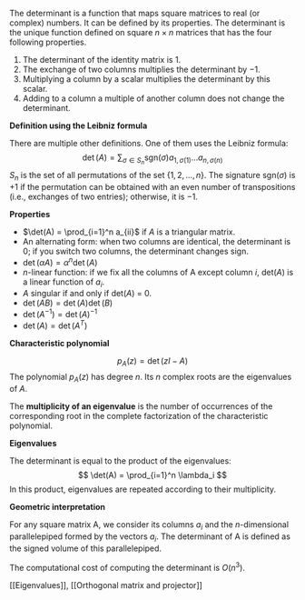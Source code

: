 The determinant is a function that maps square matrices to real (or complex) numbers. It can be defined by its properties. The determinant is the unique function defined on square $n \times n$ matrices that has the four following properties. 

1. The determinant of the identity matrix is 1.
2. The exchange of two columns multiplies the determinant by $−1$.
3. Multiplying a column by a scalar multiplies the determinant by this scalar.
4. Adding to a column a multiple of another column does not change the determinant.

**Definition using the Leibniz formula**

There are multiple other definitions. One of them uses the Leibniz formula:
$$
\det(A) = \sum_{\sigma \in S_n} \text{sgn}(\sigma) 
a_{1,\sigma(1)} \dots a_{n,\sigma(n)}
$$
$S_n$ is the set of all permutations of the set $\{ 1,2,\dots,n \}$. The signature $\text{sgn}(\sigma)$ is $+1$ if the permutation can be obtained with an even number of transpositions (i.e., exchanges of two entries); otherwise, it is $-1$.

**Properties**

- $\det(A) = \prod_{i=1}^n a_{ii}$ if $A$ is a triangular matrix.
- An alternating form: when two columns are identical, the determinant is 0; if you switch two columns, the determinant changes sign.
- $\det(\alpha A) = \alpha^n \det(A)$
- $n$-linear function: if we fix all the columns of A except column $i$, det($A$) is a linear function of $a_i$.
- $A$ singular if and only if det($A$) = 0.
- $\det(AB) = \det(A) \det(B)$
- $\det(A^{-1}) = \det(A)^{-1}$
- $\det(A) = \det(A^T)$

**Characteristic polynomial**

$$
p_A(z) = \det(zI - A)
$$
The polynomial $p_A(z)$ has degree $n$. Its $n$ complex roots are the eigenvalues of $A$.

The **multiplicity of an eigenvalue** is the number of occurrences of the corresponding root in the complete factorization of the characteristic polynomial.

**Eigenvalues**

The determinant is equal to the product of the eigenvalues:
$$
\det(A) = \prod_{i=1}^n \lambda_i
$$
In this product, eigenvalues are repeated according to their multiplicity.

**Geometric interpretation**

For any square matrix A, we consider its columns $a_i$ and the $n$-dimensional parallelepiped formed by the vectors $a_i$. The determinant of A is defined as the signed volume of this parallelepiped.

The computational cost of computing the determinant is $O(n^3)$.

[[Eigenvalues]], [[Orthogonal matrix and projector]]